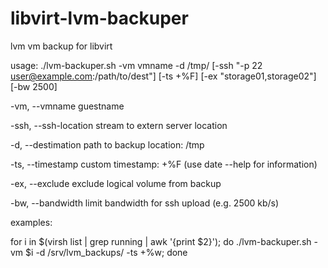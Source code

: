 libvirt-lvm-backuper
====================

lvm vm backup for libvirt


usage: ./lvm-backuper.sh -vm vmname -d /tmp/ [-ssh "-p 22 user@example.com:/path/to/dest"] [-ts +%F] [-ex "storage01,storage02"] [-bw 2500]

-vm, 		--vmname 	    	guestname

-ssh,   --ssh-location 	stream to extern server location

-d, 		--destimation 	path to backup location: /tmp

-ts,		--timestamp	    custom timestamp: +%F (use date --help for information)

-ex,    --exclude       exclude logical volume from backup

-bw,    --bandwidth     limit bandwidth for ssh upload (e.g. 2500 kb/s)


examples:

for i in $(virsh list | grep running | awk '{print $2}'); do ./lvm-backuper.sh -vm $i -d /srv/lvm_backups/ -ts +%w; done

